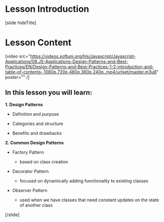 # Lesson Introduction

[slide hideTitle]
# Lesson Content


[video src="https://videos.softuni.org/hls/Javascript/Javascript-Applications/08.JS-Applications-Design-Patterns-and-Best-Practices/EN/Design-Patterns-and-Best-Practices-1-2-introduction-and-table-of-contents-,1080p,720p,480p,360p,240p,.mp4/urlset/master.m3u8" poster="" /]

## In this lesson you will learn:

**1. Design Patterns**

- Definition and purpose

- Categories and structure

- Benefits and drawbacks 

**2. Common Design Patterns**

- Factory Pattern
   * based on class creation

- Decorator Pattern
   * focused on dynamically adding functionality to existing classes
   
- Observer Pattern
   * used when we have classes that need constant updates on the state of another class

[/slide]